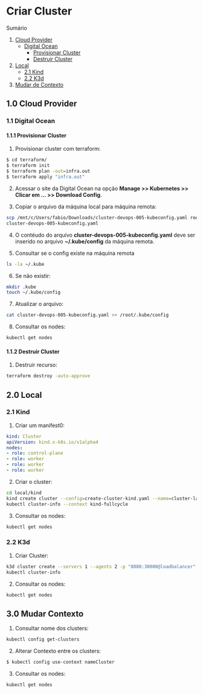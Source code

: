 # <h1>Criar Cluster</h1>

Sumário
1. [Cloud Provider](#10-cloud-provider)
    - [Digital Ocean](#11-digital-ocean)
        - [Provisionar Cluster](#111-provisionar-cluster)    
        - [Destruir Cluster](#112-destruir-cluster)
2. [Local](#20-local)
   - [2.1 Kind](#21-kind)
   -  [2.2 K3d](#22-k3d)
3. [Mudar de Contexto](#30-mudar-contexto)



## <h2>1.0 Cloud Provider </h2>

### <h3>1.1 Digital Ocean</h3>

#### <h4>1.1.1 Provisionar Cluster</h4>

1. Provisionar cluster com terraform:
``` bash
$ cd terraform/
$ terraform init
$ terraform plan -out=infra.out
$ terraform apply "infra.out"
```

2. Acessar o site da Digital Ocean na opção **Manage >> Kubernetes >> Clicar em ... >> Download Config**.

3. Copiar o arquivo da máquina local para máquina remota:
``` bash
scp /mnt/c/Users/fabio/Downloads/cluster-devops-005-kubeconfig.yaml root@ipDaMaquinaVirtual:/root
cluster-devops-005-kubeconfig.yaml
```

4. O contéudo do arquivo **cluster-devops-005-kubeconfig.yaml** deve ser inserido no arquivo **~/.kube/config** da máquina remota.

5. Consultar se o config existe na máquina remota
``` bash
ls -la ~/.kube
```
6. Se não existir:
``` bash
mkdir .kube
touch ~/.kube/config
```

7. Atualizar o arquivo:
``` bash
cat cluster-devops-005-kubeconfig.yaml >> /root/.kube/config
```

8. Consultar os nodes:
``` bash
kubectl get nodes
```

#### <h4>1.1.2 Destruir Cluster</h4>

1. Destruir recurso:
``` bash
terraform destroy -auto-approve
```

## <h2>2.0 Local</h2>

### <h3>2.1 Kind</h3>

1. Criar um manifest0:
``` yaml
kind: Cluster
apiVersion: kind.x-k8s.io/v1alpha4
nodes:
- role: control-plane
- role: worker
- role: worker
- role: worker
```

2. Criar o cluster:
``` bash
cd local/kind
kind create cluster --config=create-cluster-kind.yaml --name=cluster-labs
kubectl cluster-info --context kind-fullcycle
```

3. Consultar os nodes:
``` bash
kubectl get nodes
```


### <h3>2.2 K3d</h3>

1. Criar Cluster:
``` bash
k3d cluster create --servers 1 --agents 2 -p "8080:30000@loadbalancer"
kubectl cluster-info
```
2. Consultar os nodes:
``` bash
kubectl get nodes
```

## <h2>3.0 Mudar Contexto</h2>

1. Consultar nome dos clusters:

``` bash
kubectl config get-clusters
```

2. Alterar Contexto entre os clusters:

``` bash
$ kubectl config use-context nameCluster
```

3. Consultar os nodes:
``` bash
kubectl get nodes
```

